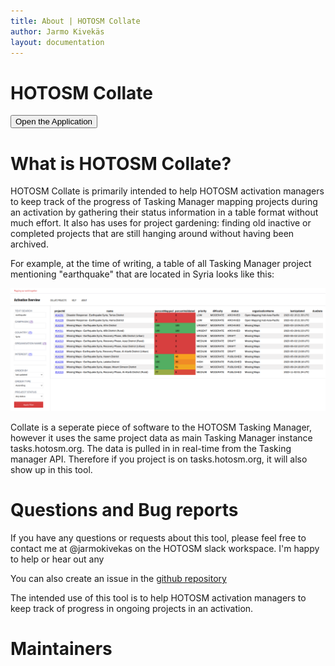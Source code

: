 ```yaml
---
title: About | HOTOSM Collate 
author: Jarmo Kivekäs
layout: documentation
---
```


# HOTOSM Collate



<form action="./app">
<input type="submit" value="Open the Application" class="bg-red" />
</form>



# What is HOTOSM Collate?


HOTOSM Collate is primarily intended to help HOTOSM activation managers to keep track of the progress of Tasking Manager mapping projects during an activation by gathering their status information in a table format without much effort. It also has uses for project gardening: finding old inactive or completed projects that are still hanging around without having been archived.


For example, at the time of writing, a table of all Tasking Manager project mentioning "earthquake" that are located in Syria looks like this: 

![example screenshot of the application](screenshot1.png)

Collate is a seperate piece of software to the HOTOSM Tasking Manager, however it uses the same project data as main Tasking Manager instance tasks.hotosm.org. The data is pulled in in real-time from the Tasking manager API. Therefore if you project is on tasks.hotosm.org, it will also show up in this tool. 


# Questions and Bug reports 

If you have any questions or requests about this tool, please feel free to contact me at @jarmokivekas on the HOTOSM slack workspace. I'm happy to help or hear out any 

You can also create an issue in the [github repository](https://github.com/jarmokivekas/hotosm-collate/issues)

The intended use of this tool is to help HOTOSM activation managers to keep track of progress in ongoing projects in an activation.

# Maintainers


